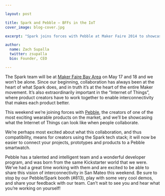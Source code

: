 ```yaml
---

layout: post

title: Spark and Pebble – BFFs in the IoT
cover_image: blog-cover.jpg

excerpt: "Spark joins forces with Pebble at Maker Faire 2014 to showcase what the Internet of Things can look like when people collaborate."

author:
  name: Zach Supalla
  twitter: zsupalla
  bio: Founder, CEO

---
```

The Spark team will be at [Maker Faire Bay Area](http://makerfaire.com/) on May 17 and 18 and we won’t be alone. Since our beginning, collaboration has always been at the heart of what Spark does, and in truth it’s at the heart of the entire Maker movement. It’s also extraordinarily important in the “Internet of Things”, where product creators have to work together to enable interconnectivity that makes each product better. 

This weekend we’re joining forces with [Pebble](https://getpebble.com/), the creators of one of the most exciting wearable products on the market, and we’ll be showcasing what the Internet of Things can look like when people collaborate.

We’re perhaps most excited about what this collaboration, and thus compatibility, means for creators using the Spark tech stack; it will now be easier to connect your projects, prototypes and products to a Pebble smartwatch.

Pebble has a talented and intelligent team and a wonderful developer program, and was born from the same Kickstarter world that we were. We’ve had a great time working with them and are excited to be able to share this vision of interconnectivity in San Mateo this weekend. Be sure to stop by our Pebble/Spark booth (#813), play with some very cool demos, and share your feedback with our team. Can’t wait to see you and hear what you’re working on yourself!
